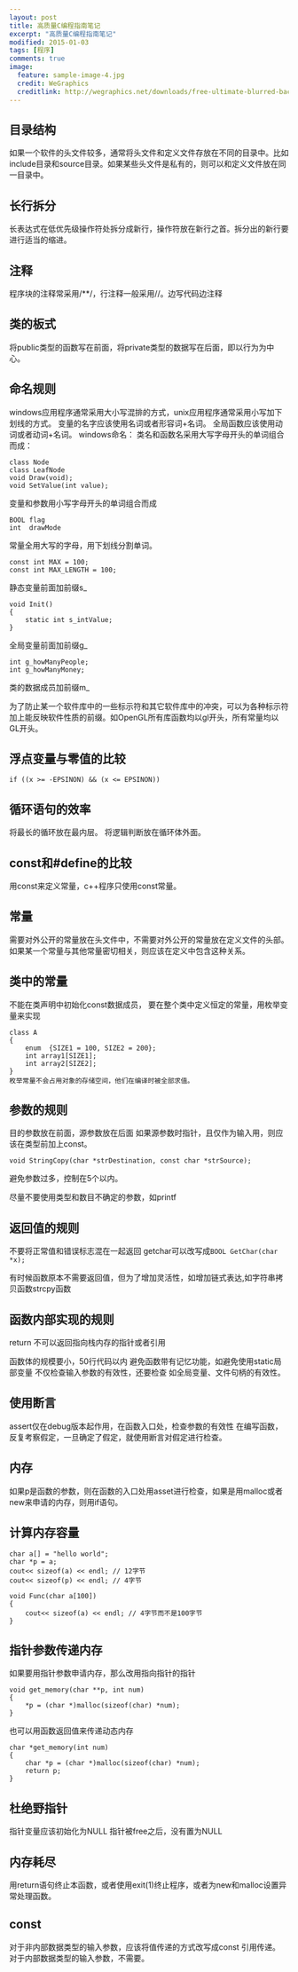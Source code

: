 ```yaml
---
layout: post
title: 高质量C编程指南笔记
excerpt: "高质量C编程指南笔记"
modified: 2015-01-03
tags: [程序]
comments: true
image:
  feature: sample-image-4.jpg
  credit: WeGraphics
  creditlink: http://wegraphics.net/downloads/free-ultimate-blurred-background-pack/
---
```





## 目录结构
如果一个软件的头文件较多，通常将头文件和定义文件存放在不同的目录中。比如include目录和source目录。如果某些头文件是私有的，则可以和定义文件放在同一目录中。
## 长行拆分
长表达式在低优先级操作符处拆分成新行，操作符放在新行之首。拆分出的新行要进行适当的缩进。
## 注释
程序块的注释常采用/**/，行注释一般采用//。边写代码边注释
## 类的板式
将public类型的函数写在前面，将private类型的数据写在后面，即以行为为中心。
## 命名规则
windows应用程序通常采用大小写混排的方式，unix应用程序通常采用小写加下划线的方式。
变量的名字应该使用名词或者形容词+名词。
全局函数应该使用动词或者动词+名词。
windows命名：
类名和函数名采用大写字母开头的单词组合而成：
    
    class Node
    class LeafNode
    void Draw(void);
    void SetValue(int value);

变量和参数用小写字母开头的单词组合而成
    
    BOOL flag
    int  drawMode
常量全用大写的字母，用下划线分割单词。
    
    const int MAX = 100;
    const int MAX_LENGTH = 100;

静态变量前面加前缀s_
    
    void Init()
    {
        static int s_intValue;
    }
全局变量前面加前缀g_
    
    int g_howManyPeople;
    int g_howManyMoney;

类的数据成员加前缀m_

为了防止某一个软件库中的一些标示符和其它软件库中的冲突，可以为各种标示符加上能反映软件性质的前缀。如OpenGL所有库函数均以gl开头，所有常量均以GL开头。

## 浮点变量与零值的比较
    
    if ((x >= -EPSINON) && (x <= EPSINON))

## 循环语句的效率
将最长的循环放在最内层。
将逻辑判断放在循环体外面。

## const和#define的比较
用const来定义常量，c++程序只使用const常量。

## 常量
需要对外公开的常量放在头文件中，不需要对外公开的常量放在定义文件的头部。
如果某一个常量与其他常量密切相关，则应该在定义中包含这种关系。
## 类中的常量
不能在类声明中初始化const数据成员，
要在整个类中定义恒定的常量，用枚举变量来实现
    
    class A
    {
        enum  {SIZE1 = 100, SIZE2 = 200};
        int array1[SIZE1];
        int array2[SIZE2];
    }
    枚举常量不会占用对象的存储空间，他们在编译时被全部求值。

## 参数的规则
目的参数放在前面，源参数放在后面
如果源参数时指针，且仅作为输入用，则应该在类型前加上const。
    
    void StringCopy(char *strDestination, const char *strSource);

避免参数过多，控制在5个以内。

尽量不要使用类型和数目不确定的参数，如printf

## 返回值的规则
不要将正常值和错误标志混在一起返回
getchar可以改写成`BOOL GetChar(char *x);`

有时候函数原本不需要返回值，但为了增加灵活性，如增加链式表达,如字符串拷贝函数strcpy函数
## 函数内部实现的规则
return 不可以返回指向栈内存的指针或者引用

函数体的规模要小，50行代码以内
避免函数带有记忆功能，如避免使用static局部变量
不仅检查输入参数的有效性，还要检查 如全局变量、文件句柄的有效性。
## 使用断言
assert仅在debug版本起作用，在函数入口处，检查参数的有效性
在编写函数，反复考察假定，一旦确定了假定，就使用断言对假定进行检查。

## 内存
如果p是函数的参数，则在函数的入口处用asset进行检查，如果是用malloc或者new来申请的内存，则用if语句。

## 计算内存容量
    char a[] = "hello world";
    char *p = a;
    cout<< sizeof(a) << endl; // 12字节
    cout<< sizeof(p) << endl; // 4字节
    
    void Func(char a[100])
    {
        cout<< sizeof(a) << endl; // 4字节而不是100字节
    }

## 指针参数传递内存
如果要用指针参数申请内存，那么改用指向指针的指针
    
    void get_memory(char **p, int num)
    {
        *p = (char *)malloc(sizeof(char) *num);
    }
也可以用函数返回值来传递动态内存
    
    char *get_memory(int num)
    {
        char *p = (char *)malloc(sizeof(char) *num);
        return p;
    }

## 杜绝野指针
指针变量应该初始化为NULL
指针被free之后，没有置为NULL

## 内存耗尽
用return语句终止本函数，或者使用exit(1)终止程序，或者为new和malloc设置异常处理函数。

## const
对于非内部数据类型的输入参数，应该将值传递的方式改写成const 引用传递。
对于内部数据类型的输入参数，不需要。


